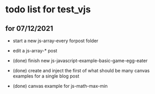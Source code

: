 # todo list for test_vjs

## for 07/12/2021
* start a new js-array-every forpost folder
* edit a js-array-* post



* (done) finish new js-javascript-example-basic-game-egg-eater
* (done) create and inject the first of what should be many canvas examples for a single blog post
* (done) canvas example for js-math-max-min
